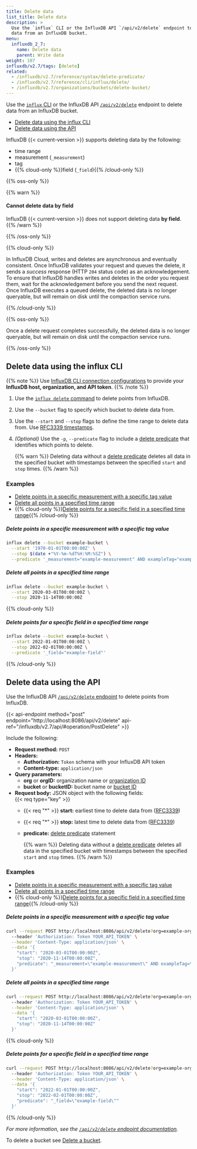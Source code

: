 ```yaml
---
title: Delete data
list_title: Delete data
description: >
  Use the `influx` CLI or the InfluxDB API `/api/v2/delete` endpoint to delete
  data from an InfluxDB bucket.
menu:
  influxdb_2_7:
    name: Delete data
    parent: Write data
weight: 107
influxdb/v2.7/tags: [delete]
related:
  - /influxdb/v2.7/reference/syntax/delete-predicate/
  - /influxdb/v2.7/reference/cli/influx/delete/
  - /influxdb/v2.7/organizations/buckets/delete-bucket/
---
```


Use the [`influx` CLI](/influxdb/v2.7/reference/cli/influx/) or the InfluxDB API
[`/api/v2/delete`](/influxdb/v2.7/api/#operation/PostDelete) endpoint to delete
data from an InfluxDB bucket.

- [Delete data using the influx CLI](#delete-data-using-the-influx-cli)
- [Delete data using the API](#delete-data-using-the-api)

InfluxDB {{< current-version >}} supports deleting data by the following:

- time range
- measurement (`_measurement`)
- tag
- {{% cloud-only %}}field (`_field`){{% /cloud-only %}}

{{% oss-only %}}

{{% warn %}}
#### Cannot delete data by field
InfluxDB {{< current-version >}} does not support deleting data **by field**.
{{% /warn %}}

{{% /oss-only %}}

{{% cloud-only %}}

In InfluxDB Cloud, writes and deletes are asynchronous and eventually consistent.
Once InfluxDB validates your request and queues the delete,
it sends a _success_ response (HTTP `204` status code) as an acknowledgement.
To ensure that InfluxDB handles writes and deletes in the order you request them, wait for the acknowledgement before you send the next request.
Once InfluxDB executes a queued delete, the deleted data is no longer queryable,
but will remain on disk until the compaction service runs.

{{% /cloud-only %}}

{{% oss-only %}}

Once a delete request completes successfully, the deleted data is no longer queryable,
but will remain on disk until the compaction service runs.

{{% /oss-only %}}

## Delete data using the influx CLI

{{% note %}}
Use [InfluxDB CLI connection configurations](/influxdb/v2.7/reference/cli/influx/config/)
to provide your **InfluxDB host, organization, and API token**.
{{% /note %}}

1. Use the [`influx delete` command](/influxdb/v2.7/reference/cli/influx/delete/) to delete points from InfluxDB.
2. Use the `--bucket` flag to specify which bucket to delete data from.
3. Use the `--start` and `--stop` flags to define the time range to delete data from.
   Use [RFC3339 timestamps](/influxdb/v2.7/reference/glossary/#rfc3339-timestamp).
4. _(Optional)_ Use the `-p`, `--predicate` flag to include a [delete predicate](/influxdb/v2.7/reference/syntax/delete-predicate)
   that identifies which points to delete.

    {{% warn %}}
Deleting data without a [delete predicate](/influxdb/v2.7/reference/syntax/delete-predicate)
deletes all data in the specified bucket with timestamps between the specified `start` and `stop` times.
    {{% /warn %}}

### Examples

- [Delete points in a specific measurement with a specific tag value](#delete-points-in-a-specific-measurement-with-a-specific-tag-value)
- [Delete all points in a specified time range](#delete-all-points-in-a-specified-time-range)
- {{% cloud-only %}}[Delete points for a specific field in a specified time range](#delete-points-for-a-specific-field-in-a-specified-time-range){{% /cloud-only %}}

##### Delete points in a specific measurement with a specific tag value
```sh
influx delete --bucket example-bucket \
  --start '1970-01-01T00:00:00Z' \
  --stop $(date +"%Y-%m-%dT%H:%M:%SZ") \
  --predicate '_measurement="example-measurement" AND exampleTag="exampleTagValue"'
```

##### Delete all points in a specified time range
```sh
influx delete --bucket example-bucket \
  --start 2020-03-01T00:00:00Z \
  --stop 2020-11-14T00:00:00Z
```

{{% cloud-only %}}

##### Delete points for a specific field in a specified time range
```sh
influx delete --bucket example-bucket \
  --start 2022-01-01T00:00:00Z \
  --stop 2022-02-01T00:00:00Z \
  --predicate '_field="example-field"'
```

{{% /cloud-only %}}

## Delete data using the API
Use the InfluxDB API [`/api/v2/delete` endpoint](/influxdb/v2.7/api/#operation/PostDelete)
to delete points from InfluxDB.

{{< api-endpoint method="post" endpoint="http://localhost:8086/api/v2/delete" api-ref="/influxdb/v2.7/api/#operation/PostDelete" >}}

Include the following:

- **Request method:** `POST`
- **Headers:**
  - **Authorization:** `Token` schema with your InfluxDB API token
  - **Content-type:** `application/json`
- **Query parameters:**
  - **org** or **orgID:** organization name or [organization ID](/influxdb/v2.7/organizations/view-orgs/#view-your-organization-id)
  - **bucket** or **bucketID:** bucket name or [bucket ID](/influxdb/v2.7/organizations/buckets/view-buckets/)
- **Request body:** JSON object with the following fields:  
  {{< req type="key" >}}
  - {{< req "\*" >}} **start:** earliest time to delete data from ([RFC3339](/influxdb/v2.7/reference/glossary/#rfc3339-timestamp))
  - {{< req "\*" >}} **stop:** latest time to delete data from ([RFC3339](/influxdb/v2.7/reference/glossary/#rfc3339-timestamp))
  - **predicate:** [delete predicate](/influxdb/v2.7/reference/syntax/delete-predicate) statement

       {{% warn %}}
Deleting data without a [delete predicate](/influxdb/v2.7/reference/syntax/delete-predicate)
deletes all data in the specified bucket with timestamps between the specified `start` and `stop` times.
       {{% /warn %}}

### Examples

- [Delete points in a specific measurement with a specific tag value](#delete-points-in-a-specific-measurement-with-a-specific-tag-value-1)
- [Delete all points in a specified time range](#delete-all-points-in-a-specified-time-range-1)
- {{% cloud-only %}}[Delete points for a specific field in a specified time range](#delete-points-for-a-specific-field-in-a-specified-time-range-1){{% /cloud-only %}}

##### Delete points in a specific measurement with a specific tag value
```sh
curl --request POST http://localhost:8086/api/v2/delete?org=example-org&bucket=example-bucket \
  --header 'Authorization: Token YOUR_API_TOKEN' \
  --header 'Content-Type: application/json' \
  --data '{
    "start": "2020-03-01T00:00:00Z",
    "stop": "2020-11-14T00:00:00Z",
    "predicate": "_measurement=\"example-measurement\" AND exampleTag=\"exampleTagValue\""
  }'
```

##### Delete all points in a specified time range
```sh
curl --request POST http://localhost:8086/api/v2/delete?org=example-org&bucket=example-bucket \
  --header 'Authorization: Token YOUR_API_TOKEN' \
  --header 'Content-Type: application/json' \
  --data '{
    "start": "2020-03-01T00:00:00Z",
    "stop": "2020-11-14T00:00:00Z"
  }'
```

{{% cloud-only %}}

##### Delete points for a specific field in a specified time range
```sh
curl --request POST http://localhost:8086/api/v2/delete?org=example-org&bucket=example-bucket \
  --header 'Authorization: Token YOUR_API_TOKEN' \
  --header 'Content-Type: application/json' \
  --data '{
    "start": "2022-01-01T00:00:00Z",
    "stop": "2022-02-01T00:00:00Z",
    "predicate": "_field=\"example-field\""
  }'
```

{{% /cloud-only %}}

_For more information, see the [`/api/v2/delete` endpoint documentation](/influxdb/v2.7/api/#operation/PostDelete)._

To delete a bucket see [Delete a bucket](/influxdb/v2.7/organizations/buckets/delete-bucket/).

